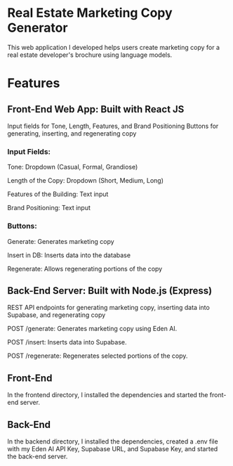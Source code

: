 # Real Estate Marketing Copy Generator

This web application I developed helps users create marketing copy for a real estate developer's brochure using language models.

# Features

## Front-End Web App: Built with React JS
Input fields for Tone, Length, Features, and Brand Positioning
Buttons for generating, inserting, and regenerating copy

### Input Fields:

Tone: Dropdown (Casual, Formal, Grandiose)

Length of the Copy: Dropdown (Short, Medium, Long)

Features of the Building: Text input

Brand Positioning: Text input

### Buttons:
Generate: Generates marketing copy

Insert in DB: Inserts data into the database

Regenerate: Allows regenerating portions of the copy



## Back-End Server: Built with Node.js (Express)
REST API endpoints for generating marketing copy, inserting data into Supabase, and regenerating copy

POST /generate: Generates marketing copy using Eden AI.

POST /insert: Inserts data into Supabase.

POST /regenerate: Regenerates selected portions of the copy.


## Front-End
In the frontend directory, I installed the dependencies and started the front-end server.

## Back-End
In the backend directory, I installed the dependencies, created a .env file with my Eden AI API Key, Supabase URL, and Supabase Key, and started the back-end server.
